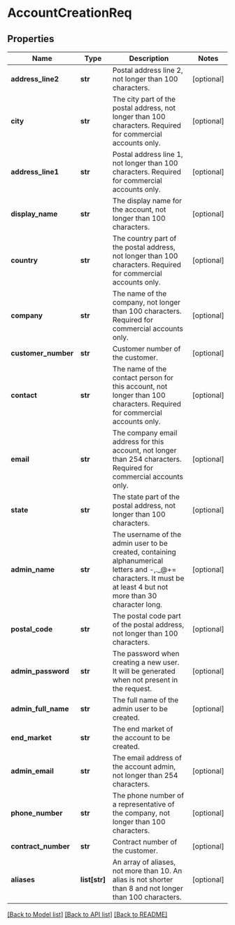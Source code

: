 # AccountCreationReq

## Properties
Name | Type | Description | Notes
------------ | ------------- | ------------- | -------------
**address_line2** | **str** | Postal address line 2, not longer than 100 characters. | [optional] 
**city** | **str** | The city part of the postal address, not longer than 100 characters. Required for commercial accounts only. | [optional] 
**address_line1** | **str** | Postal address line 1, not longer than 100 characters. Required for commercial accounts only. | [optional] 
**display_name** | **str** | The display name for the account, not longer than 100 characters. | [optional] 
**country** | **str** | The country part of the postal address, not longer than 100 characters. Required for commercial accounts only. | [optional] 
**company** | **str** | The name of the company, not longer than 100 characters. Required for commercial accounts only. | [optional] 
**customer_number** | **str** | Customer number of the customer. | [optional] 
**contact** | **str** | The name of the contact person for this account, not longer than 100 characters. Required for commercial accounts only. | [optional] 
**email** | **str** | The company email address for this account, not longer than 254 characters. Required for commercial accounts only. | [optional] 
**state** | **str** | The state part of the postal address, not longer than 100 characters. | [optional] 
**admin_name** | **str** | The username of the admin user to be created, containing alphanumerical letters and -,._@+&#x3D; characters. It must be at least 4 but not more than 30 character long. | [optional] 
**postal_code** | **str** | The postal code part of the postal address, not longer than 100 characters. | [optional] 
**admin_password** | **str** | The password when creating a new user. It will be generated when not present in the request. | [optional] 
**admin_full_name** | **str** | The full name of the admin user to be created. | [optional] 
**end_market** | **str** | The end market of the account to be created. | 
**admin_email** | **str** | The email address of the account admin, not longer than 254 characters. | [optional] 
**phone_number** | **str** | The phone number of a representative of the company, not longer than 100 characters. | [optional] 
**contract_number** | **str** | Contract number of the customer. | [optional] 
**aliases** | **list[str]** | An array of aliases, not more than 10. An alias is not shorter than 8 and not longer than 100 characters. | [optional] 

[[Back to Model list]](../README.md#documentation-for-models) [[Back to API list]](../README.md#documentation-for-api-endpoints) [[Back to README]](../README.md)


